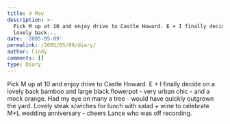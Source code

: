 ```yaml
---
title: 9 May
description: >-
  Pick M up at 10 and enjoy drive to Castle Howard. E + I finally decide on a
  lovely back...
date: '2005-05-09'
permalink: /2005/05/09/diary/
author: Cindy
comments: []
type: Diary
---
```


Pick M up at 10 and enjoy drive to Castle Howard. E + I finally decide on a lovely back bamboo and large black flowerpot - very urban chic - and a mock orange. Had my eye on many a tree - would have quickly outgrown the yard. Lovely steak s/wiches for lunch with salad + wine to celebrate M+L wedding anniversary - cheers Lance who was off recording.
